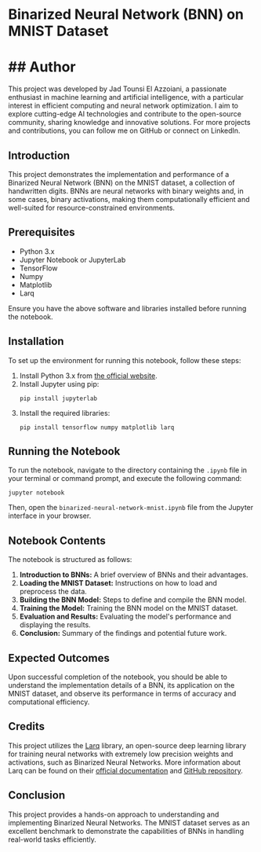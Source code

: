 

# **Binarized Neural Network (BNN) on MNIST Dataset**

# ## **Author**
This project was developed by Jad Tounsi El Azzoiani, a passionate enthusiast in machine learning and artificial intelligence, with a particular interest in efficient computing and neural network optimization. I aim to explore cutting-edge AI technologies and contribute to the open-source community, sharing knowledge and innovative solutions. For more projects and contributions, you can follow me on GitHub or connect on LinkedIn.


## **Introduction**
This project demonstrates the implementation and performance of a Binarized Neural Network (BNN) on the MNIST dataset, a collection of handwritten digits. BNNs are neural networks with binary weights and, in some cases, binary activations, making them computationally efficient and well-suited for resource-constrained environments.

## **Prerequisites**
- Python 3.x
- Jupyter Notebook or JupyterLab
- TensorFlow
- Numpy
- Matplotlib
- Larq

Ensure you have the above software and libraries installed before running the notebook.

## **Installation**
To set up the environment for running this notebook, follow these steps:

1. Install Python 3.x from [the official website](https://www.python.org/downloads/).
2. Install Jupyter using pip:
   ```
   pip install jupyterlab
   ```
3. Install the required libraries:
   ```
   pip install tensorflow numpy matplotlib larq
   ```

## **Running the Notebook**
To run the notebook, navigate to the directory containing the `.ipynb` file in your terminal or command prompt, and execute the following command:
```
jupyter notebook
```
Then, open the `binarized-neural-network-mnist.ipynb` file from the Jupyter interface in your browser.

## **Notebook Contents**
The notebook is structured as follows:
1. **Introduction to BNNs:** A brief overview of BNNs and their advantages.
2. **Loading the MNIST Dataset:** Instructions on how to load and preprocess the data.
3. **Building the BNN Model:** Steps to define and compile the BNN model.
4. **Training the Model:** Training the BNN model on the MNIST dataset.
5. **Evaluation and Results:** Evaluating the model's performance and displaying the results.
6. **Conclusion:** Summary of the findings and potential future work.

## **Expected Outcomes**
Upon successful completion of the notebook, you should be able to understand the implementation details of a BNN, its application on the MNIST dataset, and observe its performance in terms of accuracy and computational efficiency.

## **Credits**
This project utilizes the [Larq](https://docs.larq.dev/larq/) library, an open-source deep learning library for training neural networks with extremely low precision weights and activations, such as Binarized Neural Networks. More information about Larq can be found on their [official documentation](https://docs.larq.dev/larq/) and [GitHub repository](https://github.com/larq/larq).

## **Conclusion**
This project provides a hands-on approach to understanding and implementing Binarized Neural Networks. The MNIST dataset serves as an excellent benchmark to demonstrate the capabilities of BNNs in handling real-world tasks efficiently.
```
